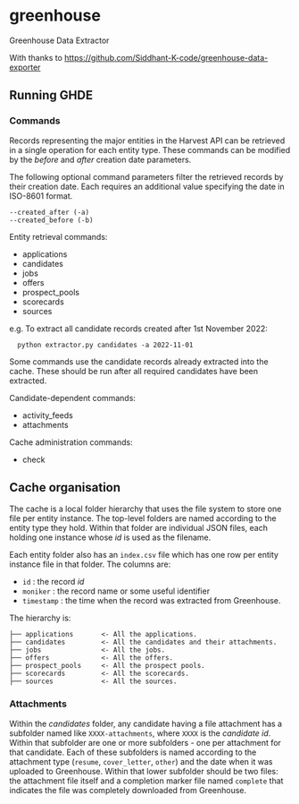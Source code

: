 # greenhouse
Greenhouse Data Extractor

With thanks to https://github.com/Siddhant-K-code/greenhouse-data-exporter

## Running GHDE

### Commands

Records representing the major entities in the Harvest API can be retrieved in a single operation for each entity type. These commands can be modified by the _before_ and _after_ creation date parameters.

The following optional command parameters filter the retrieved records by their creation date. Each requires an additional value specifying the date in ISO-8601 format.

```
--created_after (-a)
--created_before (-b)
```

Entity retrieval commands:
- applications
- candidates
- jobs
- offers
- prospect_pools
- scorecards
- sources

e.g. To extract all candidate records created after 1st November 2022:

```
  python extractor.py candidates -a 2022-11-01
```

Some commands use the candidate records already extracted into the cache.
These should be run after all required candidates have been extracted.

Candidate-dependent commands:
- activity_feeds
- attachments

Cache administration commands:
- check

## Cache organisation

The cache is a local folder hierarchy that uses the file system to store one file per entity instance. The top-level folders are named according to the entity type they hold. Within that folder are individual JSON files, each holding one instance whose _id_ is used as the filename.

Each entity folder also has an `index.csv` file which has one row per entity instance file in that folder. The columns are:
- `id` : the record _id_
- `moniker` : the record name or some useful identifier
- `timestamp` : the time when the record was extracted from Greenhouse.

The hierarchy is:

    ├── applications       <- All the applications.
    ├── candidates         <- All the candidates and their attachments.
    ├── jobs               <- All the jobs.
    ├── offers             <- All the offers.
    ├── prospect_pools     <- All the prospect pools.
    ├── scorecards         <- All the scorecards.
    ├── sources            <- All the sources.

### Attachments

Within the _candidates_ folder, any candidate having a file attachment has a subfolder named like `XXXX-attachments`, where `XXXX` is the _candidate id_. Within that subfolder are one or more subfolders - one per attachment for that candidate. Each of these subfolders is named according to the attachment type (`resume`, `cover_letter`, `other`) and the date when it was uploaded to Greenhouse. Within that lower subfolder should be two files: the attachment file itself and a completion marker file named `complete` that indicates the file was completely downloaded from Greenhouse.

